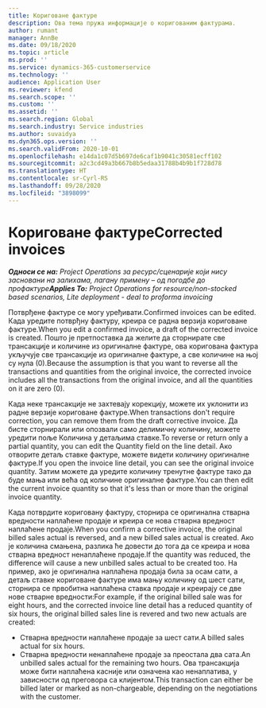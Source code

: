 ```yaml
---
title: Кориговане фактуре
description: Ова тема пружа информације о коригованим фактурама.
author: rumant
manager: AnnBe
ms.date: 09/18/2020
ms.topic: article
ms.prod: ''
ms.service: dynamics-365-customerservice
ms.technology: ''
audience: Application User
ms.reviewer: kfend
ms.search.scope: ''
ms.custom: ''
ms.assetid: ''
ms.search.region: Global
ms.search.industry: Service industries
ms.author: suvaidya
ms.dyn365.ops.version: ''
ms.search.validFrom: 2020-10-01
ms.openlocfilehash: e14da1c07d5b697de6caf1b9041c30581ecff102
ms.sourcegitcommit: a2c3cd49a3b667b8b5edaa31788b4b9b1f728d78
ms.translationtype: HT
ms.contentlocale: sr-Cyrl-RS
ms.lasthandoff: 09/28/2020
ms.locfileid: "3898099"
---
```

# <a name="corrected-invoices"></a><span data-ttu-id="9213e-103">Кориговане фактуре</span><span class="sxs-lookup"><span data-stu-id="9213e-103">Corrected invoices</span></span>

<span data-ttu-id="9213e-104">_**Односи се на:** Project Operations за ресурс/сценарије који нису засновани на залихама, лагану примену – од погодбе до профактуре_</span><span class="sxs-lookup"><span data-stu-id="9213e-104">_**Applies To:** Project Operations for resource/non-stocked based scenarios, Lite deployment - deal to proforma invoicing_</span></span>

<span data-ttu-id="9213e-105">Потврђене фактуре се могу уређивати.</span><span class="sxs-lookup"><span data-stu-id="9213e-105">Confirmed invoices can be edited.</span></span> <span data-ttu-id="9213e-106">Када уредите потврђну фактуру, креира се радна верзија кориговане фактуре.</span><span class="sxs-lookup"><span data-stu-id="9213e-106">When you edit a confirmed invoice, a draft of the corrected invoice is created.</span></span> <span data-ttu-id="9213e-107">Пошто је претпоставка да желите да сторнирате све трансакције и количине из оригиналне фактуре, ова коригована фактура укључује све трансакције из оригиналне фактуре, а све количине на њој су нула (0).</span><span class="sxs-lookup"><span data-stu-id="9213e-107">Because the assumption is that you want to reverse all the transactions and quantities from the original invoice, the corrected invoice includes all the transactions from the original invoice, and all the quantities on it are zero (0).</span></span>

<span data-ttu-id="9213e-108">Када неке трансакције не захтевају корекцију, можете их уклонити из радне верзије кориговане фактуре.</span><span class="sxs-lookup"><span data-stu-id="9213e-108">When transactions don't require correction, you can remove them from the draft corrective invoice.</span></span> <span data-ttu-id="9213e-109">Да бисте сторнирали или опозвали само делимичну количину, можете уредити поље Количина у детаљима ставке.</span><span class="sxs-lookup"><span data-stu-id="9213e-109">To reverse or return only a partial quantity, you can edit the Quantity field on the line detail.</span></span> <span data-ttu-id="9213e-110">Ако отворите детаљ ставке фактуре, можете видети количину оригиналне фактуре.</span><span class="sxs-lookup"><span data-stu-id="9213e-110">If you open the invoice line detail, you can see the original invoice quantity.</span></span> <span data-ttu-id="9213e-111">Затим можете да уредите количину тренутне фактуре тако да буде мања или већа од количине оригиналне фактуре.</span><span class="sxs-lookup"><span data-stu-id="9213e-111">You can then edit the current invoice quantity so that it's less than or more than the original invoice quantity.</span></span>

<span data-ttu-id="9213e-112">Када потврдите кориговану фактуру, сторнира се оригинална стварна вредности наплаћене продаје и креира се нова стварна вредност наплаћене продаје.</span><span class="sxs-lookup"><span data-stu-id="9213e-112">When you confirm a corrective invoice, the original billed sales actual is reversed, and a new billed sales actual is created.</span></span> <span data-ttu-id="9213e-113">Ако је количина смањена, разлика ће довести до тога да се креира и нова стварна вредност ненаплаћене продаје.</span><span class="sxs-lookup"><span data-stu-id="9213e-113">If the quantity was reduced, the difference will cause a new unbilled sales actual to be created too.</span></span> <span data-ttu-id="9213e-114">На пример, ако је оригинална наплаћена продаја била за осам сати, а детаљ ставке кориговане фактуре има мању количину од шест сати, сторнира се првобитна наплаћена ставка продаје и креирају се две нове стварне вредности:</span><span class="sxs-lookup"><span data-stu-id="9213e-114">For example, if the original billed sale was for eight hours, and the corrected invoice line detail has a reduced quantity of six hours, the original billed sales line is revered and two new actuals are created:</span></span>

- <span data-ttu-id="9213e-115">Стварна вредности наплаћене продаје за шест сати.</span><span class="sxs-lookup"><span data-stu-id="9213e-115">A billed sales actual for six hours.</span></span>
- <span data-ttu-id="9213e-116">Стварна вредности ненаплаћене продаје за преостала два сата.</span><span class="sxs-lookup"><span data-stu-id="9213e-116">An unbilled sales actual for the remaining two hours.</span></span> <span data-ttu-id="9213e-117">Ова трансакција може бити наплаћена касније или означена као ненаплатива, у зависности од преговора са клијентом.</span><span class="sxs-lookup"><span data-stu-id="9213e-117">This transaction can either be billed later or marked as non-chargeable, depending on the negotiations with the customer.</span></span>
